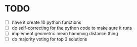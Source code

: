 # TODO

- [ ] have it create 10 python functions
- [ ] do self-correcting for the python code to make sure it runs
- [ ] implement geometric mean hamming distance thing
- [ ] do majority voting for top 2 solutions
